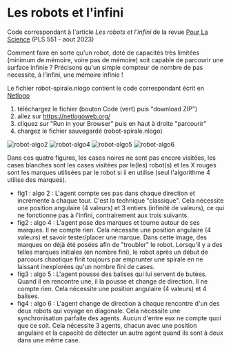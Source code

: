 # Les robots et l'infini 

Code correspondant à l'article *Les robots et l'infini* de la revue [Pour La Science](https://www.pourlascience.fr/) (PLS 551 - aout 2023) 

Comment faire en sorte qu'un robot, doté de capacités très limitées (minimum de mémoire, voire pas de mémoire) soit capable de parcourir une surface infinie ?
Précisons qu'un simple compteur de nombre de pas necessite, à l'infini, une mémoire infinie !

Le fichier robot-spirale.nlogo contient le code correspondant écrit en [Netlogo](https://ccl.northwestern.edu/netlogo/)
1. téléchargez le fichier (bouton Code (vert) puis "download ZIP")
2. allez sur https://netlogoweb.org/
3. cliquez sur "Run in your Browser" puis en haut à droite "parcourir"
4. chargez le fichier sauvegardé (robot-spirale.nlogo) 

![robot-algo2](https://user-images.githubusercontent.com/20242612/236641530-d0d7ca14-56e3-4c5f-9920-1534e9f91509.gif)
![robot-algo4](https://github.com/cristal-smac/robot-spiral-path/assets/20242612/22d35f9c-ab95-4c3e-b2a8-c19efb6ff7b5)
![robot-algo5](https://user-images.githubusercontent.com/20242612/236641509-dec4bbdb-ac0d-43be-85cb-12806c698462.gif)
![robot-algo6](https://github.com/cristal-smac/robot-spirale/assets/20242612/0d489867-9456-48c3-88cf-379241956c2a)

Dans ces quatre figures, les cases noires ne sont pas encore visitées, les cases blanches sont les cases visitées par le(les) robot(s) et les X rouges sont les marques utilisées par le robot si il en utilise (seul l'algorithme 4 utilise des marques).

- fig1 : algo 2  : L'agent compte ses pas dans chaque direction et incrémente à chaque tour. C'est la technique "classique". Cela nécessite une position angulaire (4 valeurs) et 3 entiers (infinité de valeurs), ce qui ne fonctionne pas à l'infini, contrairement aux trois suivants.
- fig2 : algo 4  : L'agent pose des marques et tourne autour de ses marques. Il ne compte rien. Cela nécessite une position angulaire (4 valeurs) et savoir tester/placer une marque. Dans cette image, des marques on déjà été posées afin de "troubler" le robot. Lorsqu'il y a des telles marques initiales (en nombre fini), le robot après un début de parcours chaotique finit toujours par emprunter une spirale en ne laissant inexplorées qu'un nombre fini de cases.
- fig3 : algo 5  : L'agent pousse des balises qui lui servent de butées. Quand il en rencontre une, il la pousse et change de direction. Il ne compte rien. Cela nécessite une position angulaire (4 valeurs) et 4 balises.
- fig4 : algo 6  : L'agent change de direction à chaque rencontre d'un des deux robots qui voyage en diagonale. Cela nécessite une synchronisation parfaite des agents. Aucun d'entre eux ne compte quoi que ce soit. Cela nécessite 3 agents, chacun avec une position angulaire et la capacité de détecter un autre agent quand ils sont à deux dans une même case.
